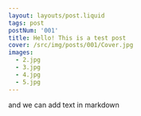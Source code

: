 ```yaml
---
layout: layouts/post.liquid
tags: post
postNum: '001'
title: Hello! This is a test post
cover: /src/img/posts/001/Cover.jpg
images:
  - 2.jpg
  - 3.jpg
  - 4.jpg
  - 5.jpg
---
```


and we can add text in markdown
